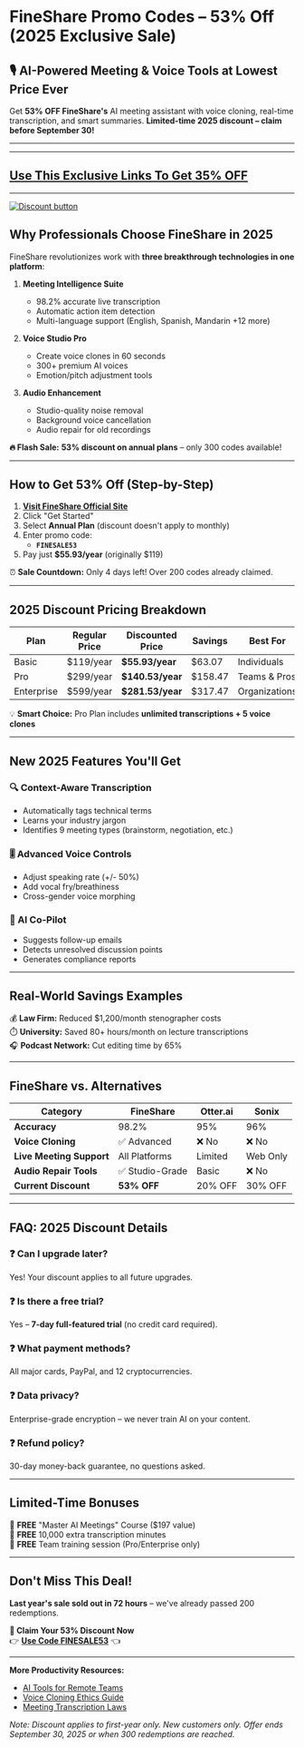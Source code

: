 # **FineShare Promo Codes – 53% Off (2025 Exclusive Sale)**  

## **🎙️ AI-Powered Meeting & Voice Tools at Lowest Price Ever**  

Get **53% OFF FineShare's** AI meeting assistant with voice cloning, real-time transcription, and smart summaries. **Limited-time 2025 discount – claim before September 30!**  

---  

---  
## [Use This Exclusive Links To Get 35% OFF](https://fineshare.com/?ref=abdul)
---  

[![Discount button](https://github.com/user-attachments/assets/e86cc68c-81ac-4f8e-a46c-e2eef07f4ced)](https://fineshare.com/?ref=abdul)




## **Why Professionals Choose FineShare in 2025**  

FineShare revolutionizes work with **three breakthrough technologies in one platform**:  

1. **Meeting Intelligence Suite**  
   - 98.2% accurate live transcription  
   - Automatic action item detection  
   - Multi-language support (English, Spanish, Mandarin +12 more)  

2. **Voice Studio Pro**  
   - Create voice clones in 60 seconds  
   - 300+ premium AI voices  
   - Emotion/pitch adjustment tools  

3. **Audio Enhancement**  
   - Studio-quality noise removal  
   - Background voice cancellation  
   - Audio repair for old recordings  

**🔥 Flash Sale:** **53% discount on annual plans** – only 300 codes available!  

---  

## **How to Get 53% Off (Step-by-Step)**  

1. **[Visit FineShare Official Site](https://www.fineshare.com)**  
2. Click "Get Started"  
3. Select **Annual Plan** (discount doesn't apply to monthly)  
4. Enter promo code:  
   - **`FINESALE53`**  
5. Pay just **$55.93/year** (originally $119)  

⏰ **Sale Countdown:** Only 4 days left! Over 200 codes already claimed.  

---  

## **2025 Discount Pricing Breakdown**  

| Plan | Regular Price | Discounted Price | Savings | Best For |  
|------|-------------|----------------|--------|---------|  
| Basic | $119/year | **$55.93/year** | $63.07 | Individuals |  
| Pro | $299/year | **$140.53/year** | $158.47 | Teams & Pros |  
| Enterprise | $599/year | **$281.53/year** | $317.47 | Organizations |  

💡 **Smart Choice:** Pro Plan includes **unlimited transcriptions + 5 voice clones**  

---  

## **New 2025 Features You'll Get**  

### **🔍 Context-Aware Transcription**  
- Automatically tags technical terms  
- Learns your industry jargon  
- Identifies 9 meeting types (brainstorm, negotiation, etc.)  

### **🎚️ Advanced Voice Controls**  
- Adjust speaking rate (+/- 50%)  
- Add vocal fry/breathiness  
- Cross-gender voice morphing  

### **🤖 AI Co-Pilot**  
- Suggests follow-up emails  
- Detects unresolved discussion points  
- Generates compliance reports  

---  

## **Real-World Savings Examples**  

💰 **Law Firm:** Reduced $1,200/month stenographer costs  
⏱️ **University:** Saved 80+ hours/month on lecture transcriptions  
🎧 **Podcast Network:** Cut editing time by 65%  

---  

## **FineShare vs. Alternatives**  

| Category | FineShare | Otter.ai | Sonix |  
|----------|----------|---------|-------|  
| **Accuracy** | 98.2% | 95% | 96% |  
| **Voice Cloning** | ✅ Advanced | ❌ No | ❌ No |  
| **Live Meeting Support** | All Platforms | Limited | Web Only |  
| **Audio Repair Tools** | ✅ Studio-Grade | Basic | ❌ No |  
| **Current Discount** | **53% OFF** | 20% OFF | 30% OFF |  

---  

## **FAQ: 2025 Discount Details**  

### ❓ **Can I upgrade later?**  
Yes! Your discount applies to all future upgrades.  

### ❓ **Is there a free trial?**  
Yes – **7-day full-featured trial** (no credit card required).  

### ❓ **What payment methods?**  
All major cards, PayPal, and 12 cryptocurrencies.  

### ❓ **Data privacy?**  
Enterprise-grade encryption – we never train AI on your content.  

### ❓ **Refund policy?**  
30-day money-back guarantee, no questions asked.  

---  

## **Limited-Time Bonuses**  

🎁 **FREE** "Master AI Meetings" Course ($197 value)  
🎁 **FREE** 10,000 extra transcription minutes  
🎁 **FREE** Team training session (Pro/Enterprise only)  

---  

## **Don't Miss This Deal!**  

**Last year's sale sold out in 72 hours** – we've already passed 200 redemptions.  

**🚨 Claim Your 53% Discount Now**  
👉 **[Use Code FINESALE53](https://www.fineshare.com)** 👈  

---  

**More Productivity Resources:**  
- [AI Tools for Remote Teams](#)  
- [Voice Cloning Ethics Guide](#)  
- [Meeting Transcription Laws](#)  

*Note: Discount applies to first-year only. New customers only. Offer ends September 30, 2025 or when 300 redemptions are reached.*

